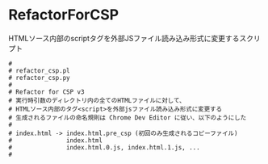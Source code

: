 RefactorForCSP
==============

HTMLソース内部のscriptタグを外部JSファイル読み込み形式に変更するスクリプト

```
#
# refactor_csp.pl
# refactor_csp.py
#
# Refactor for CSP v3
# 実行時引数のディレクトリ内の全てのHTMLファイルに対して、
# HTMLソース内部のタグ<script>を外部jsファイル読み込み形式に変更する
# 生成されるファイルの命名規則は Chrome Dev Editor に従い、以下のようにした
#
# index.html -> index.html.pre_csp (初回のみ生成されるコピーファイル)
#               index.html
#               index.html.0.js, index.html.1.js, ...
#
```
